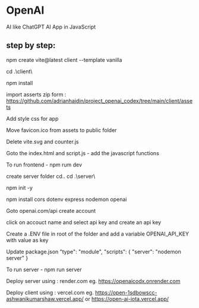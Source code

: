 # OpenAI

AI like ChatGPT AI App in JavaScript

## step by step:

npm create vite@latest client --template vanilla

cd .\client\

npm install

import asserts zip form : https://github.com/adrianhajdin/project_openai_codex/tree/main/client/assets

Add style css for app

Move favicon.ico from assets to public folder

Delete vite.svg and counter.js

Goto the index.html and script.js - add the javascript functions

To run frontend - npm rum dev

create server folder
cd..
cd .\server\

npm init -y

npm install cors dotenv express nodemon openai

Goto openai.com/api
create account

click on accouct name and select api key and create an api key

Create a .ENV file in root of the folder and add a variable OPENAI_API_KEY with value as key

Update package.json
"type": "module",
"scripts": {
"server": "nodemon server"
}

To run server - npm run server


Deploy server using : render.com
eg. https://openaicodx.onrender.com

Deploy client using : vercel.com
eg. https://open-1sdbowscc-ashwanikumarshaw.vercel.app/
or https://open-ai-iota.vercel.app/
